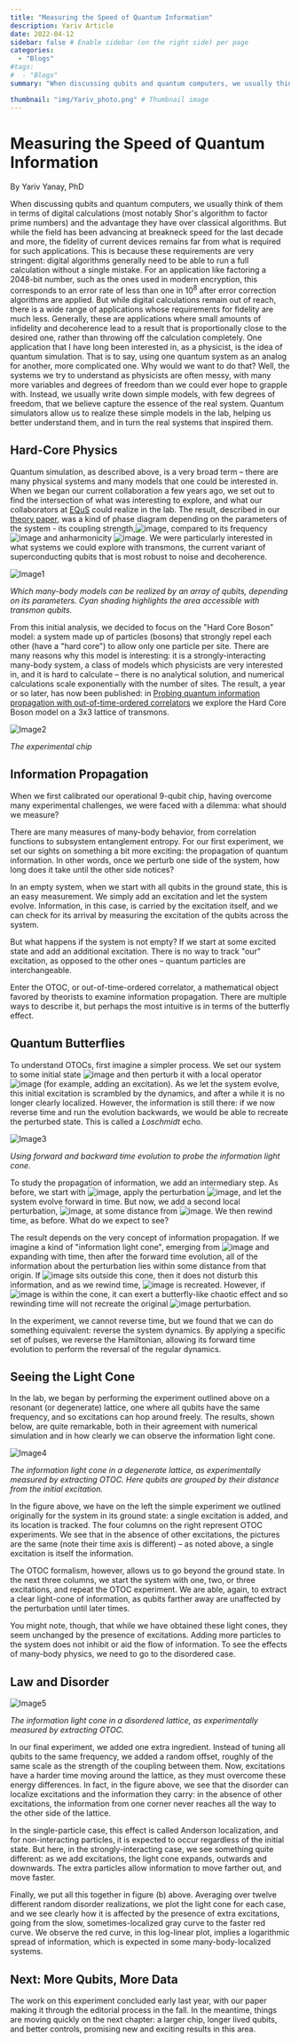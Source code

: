 ```yaml
---
title: "Measuring the Speed of Quantum Information"
description: Yariv Article
date: 2022-04-12
sidebar: false # Enable sidebar (on the right side) per page
categories:
  - "Blogs"
#tags:
#  - "Blogs"
summary: "When discussing qubits and quantum computers, we usually think of them in terms of digital calculations (most notably Shor's algorithm to factor prime numbers) and the advantage they have over classical algorithms. But while the field has been advancing at breakneck speed for the last decade and more, the fidelity of current devices remains far from what is required for such applications. This is because these requirements are very stringent: digital algorithms generally need to be able to run a full calculation without a single mistake. For an application like factoring a 2048-bit number, such as the ones used in modern encryption, this corresponds to an error rate of less than one in 10<sup>8</sup> after error correction algorithms are applied. Read more!"

thumbnail: "img/Yariv_photo.png" # Thumbnail image
---
```

# Measuring the Speed of Quantum Information #

By Yariv Yanay, PhD

When discussing qubits and quantum computers, we usually think of them in terms of digital calculations (most notably Shor's algorithm to factor prime numbers) and the advantage they have over classical algorithms. But while the field has been advancing at breakneck speed for the last decade and more, the fidelity of current devices remains far from what is required for such applications. This is because these requirements are very stringent: digital algorithms generally need to be able to run a full calculation without a single mistake. For an application like factoring a 2048-bit number, such as the ones used in modern encryption, this corresponds to an error rate of less than one in 10<sup>8</sup> after error correction algorithms are applied.
But while digital calculations remain out of reach, there is a wide range of applications whose requirements for fidelity are much less. Generally, these are applications where small amounts of infidelity and decoherence lead to a result that is proportionally close to the desired one, rather than throwing off the calculation completely. One application that I have long been interested in, as a physicist, is the idea of quantum simulation. That is to say, using one quantum system as an analog for another, more complicated one.
Why would we want to do that? Well, the systems we try to understand as physicists are often messy, with many more variables and degrees of freedom than we could ever hope to grapple with. Instead, we usually write down simple models, with few degrees of freedom, that we believe capture the essence of the real system. Quantum simulators allow us to realize these simple models in the lab, helping us better understand them, and in turn the real systems that inspired them.

## Hard-Core Physics ##
Quantum simulation, as described above, is a very broad term – there are many physical systems and many models that one could be interested in. When we began our current collaboration a few years ago, we set out to find the intersection of what was interesting to explore, and what our collaborators at [EQuS](https://equs.mit.edu/) could realize in the lab.
The result, described in our [theory paper](https://doi.org/10.1038/s41534-020-0269-1), was a kind of phase diagram depending on the parameters of the system - its coupling strength,![image](https://user-images.githubusercontent.com/85365118/163075193-87e6d5eb-d0e2-4044-90aa-a39141e76354.png), compared to its frequency![image](https://user-images.githubusercontent.com/85365118/163077209-05407b51-89f3-4e74-b2f3-e762c88f9a8a.png) and anharmonicity ![image](https://user-images.githubusercontent.com/85365118/163077243-12fc2092-b36e-4654-ac59-c9f725fb3fa2.png). We were particularly interested in what systems we could explore with transmons, the current variant of superconducting qubits that is most robust to noise and decoherence.

![Image1](/img/Yariv_image1.png)

*Which many-body models can be realized by an array of qubits, depending on its parameters. Cyan shading highlights the area accessible with transmon qubits.*

From this initial analysis, we decided to focus on the "Hard Core Boson" model: a system made up of particles (bosons) that strongly repel each other (have a "hard core") to allow only one particle per site. There are many reasons why this model is interesting: it is a strongly-interacting many-body system, a class of models which physicists are very interested in, and it is hard to calculate – there is no analytical solution, and numerical calculations scale exponentially with the number of sites.
The result, a year or so later, has now been published: in [Probing quantum information propagation with out-of-time-ordered correlators](https://doi.org/10.1038/s41567-021-01430-w) we explore the Hard Core Boson model on a 3x3 lattice of transmons.
 
![Image2](/content/img/Yariv_image2.png)
 
*The experimental chip*

## Information Propagation ##
When we first calibrated our operational 9-qubit chip, having overcome many experimental challenges, we were faced with a dilemma: what should we measure?

There are many measures of many-body behavior, from correlation functions to subsystem entanglement entropy. For our first experiment, we set our sights on something a bit more exciting: the propagation of quantum information. In other words, once we perturb one side of the system, how long does it take until the other side notices?

In an empty system, when we start with all qubits in the ground state, this is an easy measurement. We simply add an excitation and let the system evolve. Information, in this case, is carried by the excitation itself, and we can check for its arrival by measuring the excitation of the qubits across the system.

But what happens if the system is not empty? If we start at some excited state and add an additional excitation. There is no way to track "our" excitation, as opposed to the other ones – quantum particles are interchangeable.

Enter the OTOC, or out-of-time-ordered correlator, a mathematical object favored by theorists to examine information propagation. There are multiple ways to describe it, but perhaps the most intuitive is in terms of the butterfly effect.

## Quantum Butterflies ##
To understand OTOCs, first imagine a simpler process. We set our system to some initial state ![image](https://user-images.githubusercontent.com/85365118/163077629-4edcc490-089e-4578-a55e-824338e0c808.png) and then perturb it with a local operator ![image](https://user-images.githubusercontent.com/85365118/163077670-7f3cdcdd-5d2f-4d0b-89cf-fca2c36732d6.png) (for example, adding an excitation). As we let the system evolve, this initial excitation is scrambled by the dynamics, and after a while it is no longer clearly localized. However, the information is still there: if we now reverse time and run the evolution backwards, we would be able to recreate the perturbed state. This is called a *Loschmidt* echo.

![Image3](/content/img/Yariv_image3.png)

*Using forward and backward time evolution to probe the information light cone.*

To study the propagation of information, we add an intermediary step. As before, we start with ![image](https://user-images.githubusercontent.com/85365118/163078237-40cdc5a0-277f-4969-a8b5-bda783ce2105.png), apply the perturbation ![image](https://user-images.githubusercontent.com/85365118/163078298-86f393bd-4151-46eb-8fab-b0aeca0fcb7c.png), and let the system evolve forward in time. But now, we add a second local perturbation, ![image](https://user-images.githubusercontent.com/85365118/163078339-91c658f6-8c0b-4182-b9a3-5fa6848a1dc6.png), at some distance from ![image](https://user-images.githubusercontent.com/85365118/163078363-5850a055-71fe-433d-9e09-cd68cfc3519a.png). We then rewind time, as before. What do we expect to see?

The result depends on the very concept of information propagation. If we imagine a kind of "information light cone", emerging from ![image](https://user-images.githubusercontent.com/85365118/163078576-604be7d9-3e9a-4f85-b866-821db9a6e310.png) and expanding with time, then after the forward time evolution, all of the information about the perturbation lies within some distance from that origin. If ![image](https://user-images.githubusercontent.com/85365118/163078640-d5103015-e0ec-422c-8094-2a671e744244.png) sits outside this cone, then it does not disturb this information, and as we rewind time, ![image](https://user-images.githubusercontent.com/85365118/163078705-857e5e48-69fa-41ea-b47f-6426598e644b.png) is recreated. However, if  ![image](https://user-images.githubusercontent.com/85365118/163078750-cccec7c4-4d1f-447f-b3b7-348a3cd2c63c.png) is within the cone, it can exert a butterfly-like chaotic effect and so rewinding time will not recreate the original ![image](https://user-images.githubusercontent.com/85365118/163078813-0c2497db-71bc-4810-990b-e3e50b8dffee.png) perturbation.

In the experiment, we cannot reverse time, but we found that we can do something equivalent: reverse the system dynamics. By applying a specific set of pulses, we reverse the Hamiltonian, allowing its forward time evolution to perform the reversal of the regular dynamics.

## Seeing the Light Cone ##
In the lab, we began by performing the experiment outlined above on a resonant (or degenerate) lattice, one where all qubits have the same frequency, and so excitations can hop around freely. The results, shown below, are quite remarkable, both in their agreement with numerical simulation and in how clearly we can observe the information light cone.

![Image4](/content/img/Yariv_image4.png)
 
*The information light cone in a degenerate lattice, as experimentally measured by extracting OTOC. Here qubits are grouped by their distance from the initial excitation.*

In the figure above, we have on the left the simple experiment we outlined originally for the system in its ground state: a single excitation is added, and its location is tracked. The four columns on the right represent OTOC experiments. We see that in the absence of other excitations, the pictures are the same (note their time axis is different) – as noted above, a single excitation is itself the information.

The OTOC formalism, however, allows us to go beyond the ground state. In the next three columns, we start the system with one, two, or three excitations, and repeat the OTOC experiment. We are able, again, to extract a clear light-cone of information, as qubits farther away are unaffected by the perturbation until later times.

You might note, though, that while we have obtained these light cones, they seem unchanged by the presence of excitations. Adding more particles to the system does not inhibit or aid the flow of information. To see the effects of many-body physics, we need to go to the disordered case.

## Law and Disorder ##

![Image5](/content/img/Yariv_image5.png)

*The information light cone in a disordered lattice, as experimentally measured by extracting OTOC.*

In our final experiment, we added one extra ingredient. Instead of tuning all qubits to the same frequency, we added a random offset, roughly of the same scale as the strength of the coupling between them. Now, excitations have a harder time moving around the lattice, as they must overcome these energy differences. In fact, in the figure above, we see that the disorder can localize excitations and the information they carry: in the absence of other excitations, the information from one corner never reaches all the way to the other side of the lattice.

In the single-particle case, this effect is called Anderson localization, and for non-interacting particles, it is expected to occur regardless of the initial state. But here, in the strongly-interacting case, we see something quite different: as we add excitations, the light cone expands, outwards and downwards. The extra particles allow information to move farther out, and move faster.

Finally, we put all this together in figure (b) above. Averaging over twelve different random disorder realizations, we plot the light cone for each case, and we see clearly how it is affected by the presence of extra excitations, going from the slow, sometimes-localized gray curve to the faster red curve. We observe the red curve, in this log-linear plot, implies a logarithmic spread of information, which is expected in some many-body-localized systems.

## Next: More Qubits, More Data ##
The work on this experiment concluded early last year, with our paper making it through the editorial process in the fall. In the meantime, things are moving quickly on the next chapter: a larger chip, longer lived qubits, and better controls, promising new and exciting results in this area.
